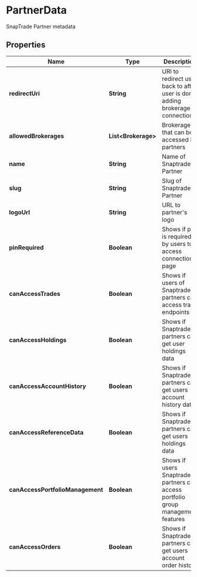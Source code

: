 

# PartnerData

SnapTrade Partner metadata

## Properties

| Name | Type | Description | Notes |
|------------ | ------------- | ------------- | -------------|
|**redirectUri** | **String** | URI to redirect user back to after user is done adding brokerage connections |  [optional] |
|**allowedBrokerages** | **List&lt;Brokerage&gt;** | Brokerages that can be accessed by partners |  [optional] |
|**name** | **String** | Name of Snaptrade Partner |  [optional] |
|**slug** | **String** | Slug of Snaptrade Partner |  [optional] |
|**logoUrl** | **String** | URL to partner&#39;s logo |  [optional] |
|**pinRequired** | **Boolean** | Shows if pin is required by users to access connection page |  [optional] |
|**canAccessTrades** | **Boolean** | Shows if users of Snaptrade partners can access trade endpoints |  [optional] |
|**canAccessHoldings** | **Boolean** | Shows if Snaptrade partners can get user holdings data |  [optional] |
|**canAccessAccountHistory** | **Boolean** | Shows if Snaptrade partners can get users account history data |  [optional] |
|**canAccessReferenceData** | **Boolean** | Shows if Snaptrade partners can get users holdings data |  [optional] |
|**canAccessPortfolioManagement** | **Boolean** | Shows if users Snaptrade partners can access portfolio group management features |  [optional] |
|**canAccessOrders** | **Boolean** | Shows if Snaptrade partners can get users account order history |  [optional] |




